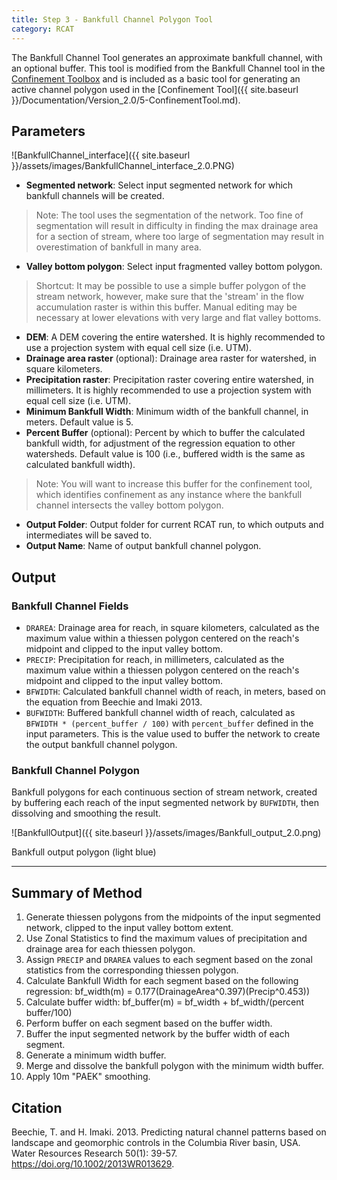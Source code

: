 ```yaml
---
title: Step 3 - Bankfull Channel Polygon Tool
category: RCAT
---
```


The Bankfull Channel Tool generates an approximate bankfull channel, with an optional buffer. This tool is modified from the Bankfull Channel tool in the [Confinement Toolbox](http://confinement.riverscapes.xyz/) and is included as a basic tool for generating an active channel polygon used in the [Confinement Tool]({{ site.baseurl }}/Documentation/Version_2.0/5-ConfinementTool.md). 

## Parameters

![BankfullChannel_interface]({{ site.baseurl }}/assets/images/BankfullChannel_interface_2.0.PNG)

- **Segmented network**: Select input segmented network for which bankfull channels will be created.

>  Note: The tool uses the segmentation of the network. Too fine of segmentation will result in difficulty in finding the max drainage area for a section of stream, where too large of segmentation may result in overestimation of bankfull in many area.

- **Valley bottom polygon**: Select input fragmented valley bottom polygon.

> Shortcut: It may be possible to use a simple buffer polygon of the stream network, however, make sure that the 'stream' in the flow accumulation raster is within this buffer. Manual editing may be necessary at lower elevations with very large and flat valley bottoms.

- **DEM**: A DEM covering the entire watershed. It is highly recommended to use a projection system with equal cell size (i.e. UTM).
- **Drainage area raster** (optional): Drainage area raster for watershed, in square kilometers.
- **Precipitation raster**: Precipitation raster covering entire watershed, in millimeters. It is highly recommended to use a projection system with equal cell size (i.e. UTM).
- **Minimum Bankfull Width**: Minimum width of the bankfull channel, in meters. Default value is 5.
- **Percent Buffer** (optional): Percent by which to buffer the calculated bankfull width, for adjustment of the regression equation to other watersheds. Default value is 100 (i.e., buffered width is the same as calculated bankfull width).

> Note: You will want to increase this buffer for the confinement tool, which identifies confinement as any instance where the bankfull channel intersects the valley bottom polygon.

- **Output Folder**: Output folder for current RCAT run, to which outputs and intermediates will be saved to.
- **Output Name**: Name of output bankfull channel polygon.

## Output

### Bankfull Channel Fields

- `DRAREA`: Drainage area for reach, in square kilometers, calculated as the maximum value within a thiessen polygon centered on the reach's midpoint and clipped to the input valley bottom. 
- `PRECIP`: Precipitation for reach, in millimeters, calculated as the maximum value within a thiessen polygon centered on the reach's midpoint and clipped to the input valley bottom.
- `BFWIDTH`: Calculated bankfull channel width of reach, in meters, based on the equation from Beechie and Imaki 2013.
- `BUFWIDTH`: Buffered bankfull channel width of reach, calculated as `BFWIDTH * (percent_buffer / 100)` with `percent_buffer` defined in the input parameters. This is the value used to buffer the network to create the output bankfull channel polygon.

### Bankfull Channel Polygon

Bankfull polygons for each continuous section of  stream network, created by buffering each reach of the input segmented network by `BUFWIDTH`, then dissolving and smoothing the result.

![BankfullOutput]({{ site.baseurl }}/assets/images/Bankfull_output_2.0.png)

Bankfull output polygon (light blue)


------

## Summary of Method 

1. Generate thiessen polygons from the midpoints of the input segmented network, clipped to the input valley bottom extent.
2. Use Zonal Statistics to find the maximum values of precipitation and drainage area for each thiessen polygon.
3. Assign `PRECIP` and `DRAREA` values to each segment based on the zonal statistics from the corresponding thiessen polygon.
4. Calculate Bankfull Width for each segment based on the following regression:
   bf_width(m) = 0.177(DrainageArea^0.397)(Precip^0.453))
5. Calculate buffer width:
   bf_buffer(m) = bf_width + bf_width/(percent buffer/100)
6. Perform buffer on each segment based on the buffer width.
7. Buffer the input segmented network by the buffer width of each segment.
8. Generate a minimum width buffer.
9. Merge and dissolve the bankfull polygon with the minimum width buffer.
10. Apply 10m "PAEK" smoothing.

## Citation

Beechie, T. and H. Imaki. 2013. Predicting natural channel patterns based on landscape and geomorphic controls in the Columbia River basin, USA. Water Resources Research 50(1): 39-57. https://doi.org/10.1002/2013WR013629.
